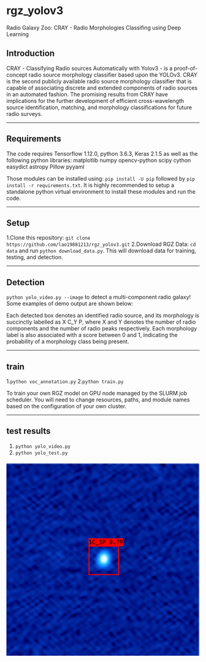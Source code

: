 # rgz_yolov3

Radio Galaxy Zoo: CRAY - Radio Morphologies Classifing using Deep Learning

## Introduction

CRAY - Classifying Radio sources Automatically with Yolov3 - is a proof-of-concept radio source morphology classifier based upon the YOLOv3. CRAY is the second publicly available radio source morphology classifier that is capable of associating discrete and extended components of radio sources in an automated fashion. The promising results from CRAY have implications for the further development of efficient cross-wavelength source identification, matching, and morphology classifications for future radio surveys.


---

## Requirements

The code requires Tensorflow 1.12.0, python 3.6.3, Keras 2.1.5 as well as the following python libraries:
    matplotlib
    numpy
    opencv-python
    scipy
    cython
    easydict
    astropy
    Pillow
    pyyaml
	 
Those modules can be installed using: `pip install -U pip` followed by `pip install -r requirements.txt`. It is highly recommended to setup a standalone python virtual environment to install these modules and run the code.


---

## Setup

   1.Clone this repository: `git clone https://github.com/lao19881213/rgz_yolov3.git` 
   2.Download RGZ Data: `cd data` and run `python download_data.py`. This will download data for training, testing, and detection.


---

## Detection

   `python yolo_video.py --image` to detect a multi-component radio galaxy! Some examples of demo output are shown below:
  
Each detected box denotes an identified radio source, and its morphology is succinctly labelled as X C_Y P, where X and Y denotes the number of radio components and the number of radio peaks respectively. Each morphology label is also associated with a score between 0 and 1, indicating the probability of a morphology class being present.

---

## train

   1.`python voc_annotation.py`
   2.`python train.py`

To train your own RGZ model on GPU node managed by the SLURM job scheduler. You will need to change resources, paths, and module names based on the configuration of your own cluster.

---

## test results
   1. `python yolo_video.py`
   2. `python yolo_test.py` 
<img src="output/FIRSTJ000007.0+081644_logminmax.png" width="800">

